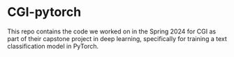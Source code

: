 # CGI-pytorch

This repo contains the code we worked on in the Spring 2024 for CGI as part of their capstone project in deep learning, specifically for training a text classification model in PyTorch.